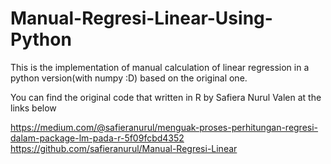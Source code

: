 # Manual-Regresi-Linear-Using-Python

This is the implementation of manual calculation of linear regression in a python version(with numpy :D) based on the original one. 

You can find the original code that written in R by Safiera Nurul Valen at the links below

https://medium.com/@safieranurul/menguak-proses-perhitungan-regresi-dalam-package-lm-pada-r-5f09fcbd4352
https://github.com/safieranurul/Manual-Regresi-Linear
